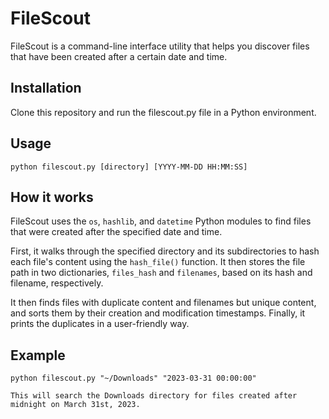 # FileScout
FileScout is a command-line interface utility that helps you discover files that have been created after a certain date and time.


## Installation
Clone this repository and run the filescout.py file in a Python environment.

## Usage

```shell
python filescout.py [directory] [YYYY-MM-DD HH:MM:SS]
```

## How it works

FileScout uses the `os`, `hashlib`, and `datetime` Python modules to find files that were created after the specified date and time.

First, it walks through the specified directory and its subdirectories to hash each file's content using the `hash_file()` function. It then stores the file path in two dictionaries, `files_hash` and `filenames`, based on its hash and filename, respectively.

It then finds files with duplicate content and filenames but unique content, and sorts them by their creation and modification timestamps. Finally, it prints the duplicates in a user-friendly way.

## Example
```shell
python filescout.py "~/Downloads" "2023-03-31 00:00:00"

This will search the Downloads directory for files created after midnight on March 31st, 2023.
